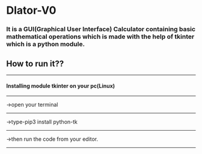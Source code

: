 # Dlator-V0
### It is a GUI(Graphical User Interface) Calculator  containing basic mathematical operations which is made with the help of  tkinter  which is a python module.
## How to run it??
___
#### Installing module tkinter on your pc(Linux)
___
->open your terminal
___
->type-pip3 install python-tk
___
->then run the code from your editor.
___
